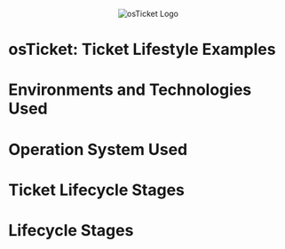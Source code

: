 <p align="center">
<img src="https://encrypted-tbn0.gstatic.com/images?q=tbn:ANd9GcScJRioLjSWPpBaNl994ICeuru5uWGnAkd60w&s" alt="osTicket Logo"/>
</p>

<h1>osTicket: Ticket Lifestyle Examples</h1>

<h1>Environments and Technologies Used</h1>

<h1>Operation System Used</h1>

<h1>Ticket Lifecycle Stages</h1>

<h1>Lifecycle Stages</h1>
